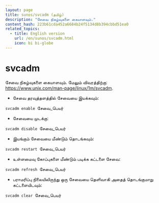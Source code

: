 ```yaml
---
layout: page
title: sunos/svcadm (தமிழ்)
description: "சேவை நிகழ்வுகளை கையாளவும்."
content_hash: 223b61cda452a6684b24f5134d8b394cbbd51ea0
related_topics:
  - title: English version
    url: /en/sunos/svcadm.html
    icon: bi bi-globe
---
```

# svcadm

சேவை நிகழ்வுகளை கையாளவும்.
மேலும் விவரத்திற்கு: <https://www.unix.com/man-page/linux/1m/svcadm>.

- சேவை தரவுத்தளத்தில் சேவையை இயக்கவும்:

`svcadm enable `<span class="tldr-var badge badge-pill bg-dark-lm bg-white-dm text-white-lm text-dark-dm font-weight-bold">சேவை_பெயர்</span>

- சேவையை முடக்கு:

`svcadm disable `<span class="tldr-var badge badge-pill bg-dark-lm bg-white-dm text-white-lm text-dark-dm font-weight-bold">சேவை_பெயர்</span>

- இயங்கும் சேவையை மீண்டும் தொடங்கவும்:

`svcadm restart `<span class="tldr-var badge badge-pill bg-dark-lm bg-white-dm text-white-lm text-dark-dm font-weight-bold">சேவை_பெயர்</span>

- உள்ளமைவு கோப்புகளை மீண்டும் படிக்க கட்டளை சேவை:

`svcadm refresh `<span class="tldr-var badge badge-pill bg-dark-lm bg-white-dm text-white-lm text-dark-dm font-weight-bold">சேவை_பெயர்</span>

- பராமரிப்பு நிலையிலிருந்து ஒரு சேவையை தெளிவாகி அதைத் தொடங்குமாறு கட்டளையிடவும்:

`svcadm clear `<span class="tldr-var badge badge-pill bg-dark-lm bg-white-dm text-white-lm text-dark-dm font-weight-bold">சேவை_பெயர்</span>
